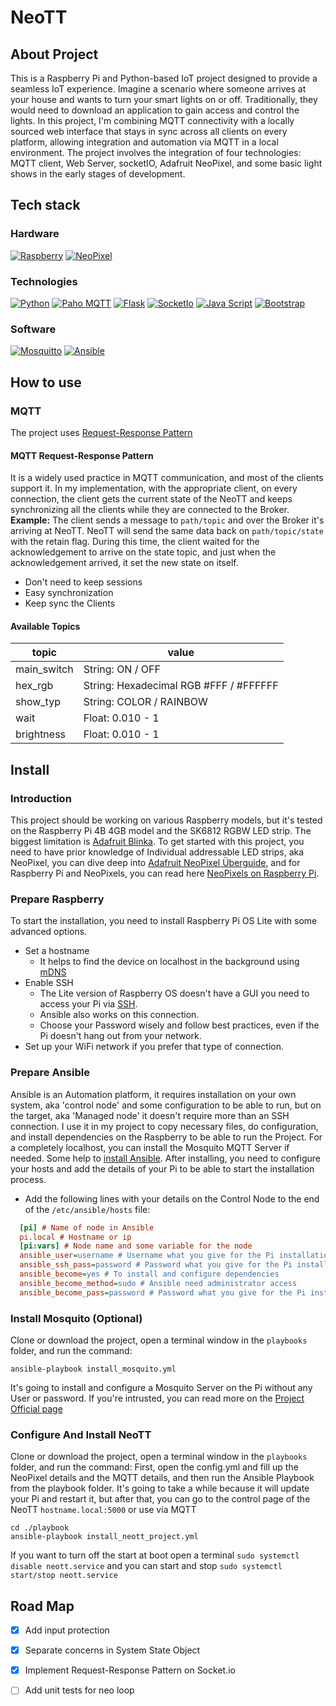 # NeoTT

## About Project
This is a Raspberry Pi and Python-based IoT project designed to provide a seamless IoT experience.
Imagine a scenario where someone arrives at your house and wants to turn your smart lights on or off. Traditionally, they would need to download an application to gain access and control the lights. In this project, I'm combining MQTT connectivity with a locally sourced web interface that stays in sync across all clients on every platform, allowing integration and automation via MQTT in a local environment.
The project involves the integration of four technologies: MQTT client, Web Server, socketIO, Adafruit NeoPixel, and some basic light shows in the early stages of development.

## Tech stack 

### Hardware
[![Raspberry][Raspberry-badge]][Raspberry-url] 
[![NeoPixel][NeoPixel-badge]][NeoPixel-url]
### Technologies  
[![Python][Python-badge]][Python-url] 
[![Paho MQTT][PahoMQTT-badge]][PahoMQTT-url] 
[![Flask][Flask-badge]][Flask-url] 
[![SocketIo][SocketIo-badge]][SocketIo-url] 
[![Java Script][JavaScript-badge]][JavaScript-url] 
[![Bootstrap][Bootstrap-badge]][Bootstrap-url]  
### Software
[![Mosquitto][Mosquitto-badge]][Mosquitto-url] 
[![Ansible][Ansible-badge]][Ansible-url]

## How to use

### MQTT
The project uses [Request-Response Pattern][RRPattern-url]

#### MQTT Request-Response Pattern
It is a widely used practice in MQTT communication, and most of the clients support it.
In my implementation, with the appropriate client, on every connection, the client gets the current state of the NeoTT and keeps synchronizing all the clients while they are connected to the Broker.  
**Example:** The client sends a message to `path/topic` and over the Broker it's arriving at NeoTT. NeoTT will send the same data back on `path/topic/state` with the retain flag. During this time, the client waited for the acknowledgement to arrive on the state topic, and just when the acknowledgement arrived, it set the new state on itself.
- Don't need to keep sessions  
- Easy synchronization
- Keep sync the Clients

#### Available Topics
| topic | value |
|---|---|
| main_switch | String: ON / OFF |
| hex_rgb | String: Hexadecimal RGB #FFF / #FFFFFF |
| show_typ | String: COLOR / RAINBOW |
| wait | Float: 0.010 - 1 |
| brightness | Float: 0.010 - 1 |

## Install

### Introduction
This project should be working on various Raspberry models, but it's tested on the Raspberry Pi 4B 4GB model and the SK6812 RGBW LED strip. The biggest limitation is [Adafruit Blinka][AdafruitBlinka-url]. To get started with this project, you need to have prior knowledge of Individual addressable LED strips, aka NeoPixel, you can dive deep into [Adafruit NeoPixel Überguide][AdafruitNeoPixelÜberguide-url], and for Raspberry Pi and NeoPixels, you can read here [NeoPixels on Raspberry Pi][NeoPixelsOnRaspberryPi-url].

### Prepare Raspberry
To start the installation, you need to install Raspberry Pi OS Lite with some advanced options.
- Set a hostname
  - It helps to find the device on localhost in the background using [mDNS][mDNS-url]
- Enable SSH
  - The Lite version of Raspberry OS doesn't have a GUI you need to access your Pi via [SSH][SSH-url].
  - Ansible also works on this connection.
  - Choose your Password wisely and follow best practices, even if the Pi doesn't hang out from your network.
- Set up your WiFi network if you prefer that type of connection.

### Prepare Ansible
Ansible is an Automation platform, it requires installation on your own system, aka 'control node' and some configuration to be able to run, but on the target, aka 'Managed node' it doesn't require more than an SSH connection. I use it in my project to copy necessary files, do configuration, and install dependencies on the Raspberry to be able to run the Project. For a completely localhost, you can install the Mosquito MQTT Server if needed.
Some help to [install Ansible][InstallAnsible-url]. After installing, you need to configure your hosts and add the details of your Pi to be able to start the installation process.
- Add the following lines with your details on the Control Node to the end of the `/etc/ansible/hosts` file:
```ini
  [pi] # Name of node in Ansible
  pi.local # Hostname or ip 
  [pi:vars] # Node name and some variable for the node 
  ansible_user=username # Username what you give for the Pi installation
  ansible_ssh_pass=password # Password what you give for the Pi installation
  ansible_become=yes # To install and configure dependencies 
  ansible_become_method=sudo # Ansible need administrator access 
  ansible_become_pass=password # Password what you give for the Pi installation
```
 
### Install Mosquito (Optional)
Clone or download the project, open a terminal window in the `playbooks` folder, and run the command:
```
ansible-playbook install_mosquito.yml
```
It's going to install and configure a Mosquito Server on the Pi without any User or password. If you're intrusted, you can read more on the [Project Official page][MosquittoAuthenticaton-url]

### Configure And Install NeoTT
Clone or download the project, open a terminal window in the `playbooks` folder, and run the command:
First, open the config.yml and fill up the NeoPixel details and the MQTT details, and then run the Ansible Playbook from the playbook folder. It's going to take a while because it will update your Pi and restart it, but after that, you can go to the control page of the NeoTT `hostname.local:5000` or use via MQTT
```
cd ./playbook
ansible-playbook install_neott_project.yml 
```
If you want to turn off the start at boot open a terminal `sudo systemctl disable neott.service` and you can start and stop  `sudo systemctl start/stop neott.service`

## Road Map

- [X] Add input protection  
- [X] Separate concerns in System State Object  
- [X] Implement Request-Response Pattern on Socket.io  
- [ ] Add unit tests for neo loop


<!-- Badge links -->
[Raspberry-badge]: https://img.shields.io/badge/Raspberry%20Pi-black?style=for-the-badge&logo=Raspberry%20Pi&logoColor=white
[NeoPixel-badge]: https://img.shields.io/badge/NeoPixel-black?style=for-the-badge&logo=adafruit&logoColor=white
[Python-badge]: https://img.shields.io/badge/Python-black?style=for-the-badge&logo=python&logoColor=white 
[PahoMQTT-badge]: https://img.shields.io/badge/Paho%20MQTT-black?style=for-the-badge&logo=mqtt&logoColor=white
[Flask-badge]: https://img.shields.io/badge/Flask-black?style=for-the-badge&logo=flask&logoColor=white
[SocketIo-badge]: https://img.shields.io/badge/Socket.io-010101?&style=for-the-badge&logo=Socket.io&logoColor=white
[JavaScript-badge]: https://img.shields.io/badge/Vanilla%20Js-black?style=for-the-badge&logo=javascript&logoColor=white
[Bootstrap-badge]: https://img.shields.io/badge/bootstrap-black?style=for-the-badge&logo=bootstrap&logoColor=white
[Mosquitto-badge]: https://img.shields.io/badge/Mosquitto-black?style=for-the-badge&logo=eclipsemosquitto&logoColor=white
[Ansible-badge]: https://img.shields.io/badge/Ansible-black?style=for-the-badge&logo=ansible&logoColor=white

<!-- Project url -->
[Raspberry-url]: https://www.raspberrypi.com/
[NeoPixel-url]: https://learn.adafruit.com/neopixels-on-raspberry-pi/overview
[Python-url]: https://www.python.org/
[PahoMQTT-url]: https://eclipse.dev/paho/
[Flask-url]: https://flask.palletsprojects.com/en/2.3.x/
[SocketIo-url]: https://flask-socketio.readthedocs.io/en/latest/
[JavaScript-url]: https://developer.mozilla.org/en-US/docs/Web/JavaScript
[Bootstrap-url]: https://getbootstrap.com/
[Mosquitto-url]: https://mosquitto.org/
[Ansible-url]: https://www.ansible.com/

<!-- Background materials -->
[RRPattern-url]:https://www.hivemq.com/blog/mqtt5-essentials-part9-request-response-pattern/
[AdafruitBlinka-url]:https://learn.adafruit.com/circuitpython-on-raspberrypi-linux/installing-circuitpython-on-raspberry-pi
[AdafruitNeoPixelÜberguide-url]:https://learn.adafruit.com/adafruit-neopixel-uberguide
[NeoPixelsOnRaspberryPi-url]:https://learn.adafruit.com/neopixels-on-raspberry-pi/overview
[mDNS-URL]:https://en.wikipedia.org/wiki/Multicast_DNS
[SSH-url]:https://en.wikipedia.org/wiki/Secure_Shell
[InstallAnsible-url]:https://docs.ansible.com/ansible/latest/installation_guide/index.html
[MosquittoAuthenticaton-url]:https://mosquitto.org/documentation/authentication-methods/
